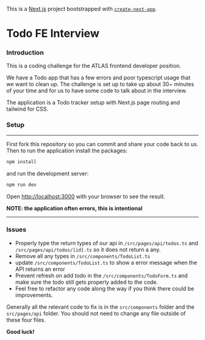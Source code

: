 This is a [Next.js](https://nextjs.org/) project bootstrapped with [`create-next-app`](https://github.com/vercel/next.js/tree/canary/packages/create-next-app).

# Todo FE Interview

### Introduction

This is a coding challenge for the ATLAS frontend developer position.

We have a Todo app that has a few errors and poor typescript usage that we want to clean up. The challenge is set up to take up about 30~ minutes of your time and for us to have some code to talk about in the interview.

The application is a Todo tracker setup with Next.js page routing and tailwind for CSS.

### Setup

---

First fork this repository so you can commit and share your code back to us.
Then to run the application install the packages:

```bash
npm install
```

and run the development server:

```bash
npm run dev
```

Open [http://localhost:3000](http://localhost:3000) with your browser to see the result.

**NOTE: the application often errors, this is intentional**

---

### Issues

- Properly type the return types of our api in `/src/pages/api/todos.ts` and `/src/pages/api/todos/[id].ts` so it does not return a any.
- Remove all any types in `/src/components/TodoList.ts`
- update `/src/components/TodoList.ts` to show a error message when the API returns an error
- Prevent refresh on add todo in the `/src/components/TodoForm.ts` and make sure the todo still gets properly added to the code.
- Feel free to refactor any code along the way if you think there could be improvements.

Generally all the relevant code to fix is in the `src/components` folder and the `src/pages/api` folder. You should not need to change any file outside of these four files.

**Good luck!**
